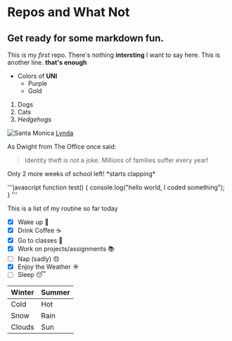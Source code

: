 # Repos and What Not
## Get ready for some markdown fun.
This is my *first* repo. 
There's nothing __intersting__ I want to say here. 
This is another line. 
**that's enough**

* Colors of **UNI**
  * Purple 
  * Gold
1. Dogs
2. Cats
3. _Hedgehogs_ 

![Santa Monica](../images/palmtrees01.jpg)
[Lynda](http://Lynda.com)

As Dwight from The Office once said:
> Identity theft is not a joke. 
> Millions of families suffer every year!

Only 2 more weeks of school left! \*starts clapping\*

'''javascript 
   function test() {
     console.log("hello world, I coded something");
   }
   '''
 
 This is a list of my routine so far today
 -[x] Wake up :sunrise: 
 -[x] Drink Coffee :coffee:
 -[x] Go to classes :apple:
 -[x] Work on projects/assignments :books:
 -[ ] Nap (sadly) :disappointed:
 -[x] Enjoy the Weather :sunny:
 -[ ] Sleep :sleeping:
 
Winter | Summer
-------|--------
Cold   | Hot
Snow   | Rain
Clouds | Sun
